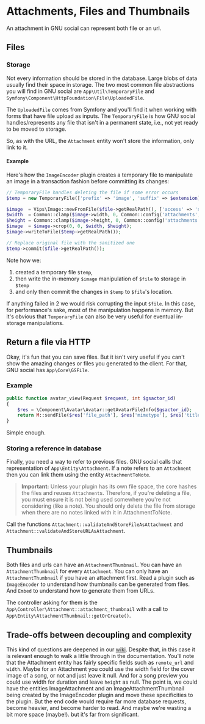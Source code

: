 # Attachments, Files and Thumbnails
An attachment in GNU social can represent both file or an url.

## Files

### Storage
Not every information should be stored in the database. Large blobs of data usually
find their space in storage. The two most common file abstractions you will find in
GNU social are `App\Util\TemporaryFile` and
`Symfony\Component\HttpFoundation\File\UploadedFile`.

The `UploadedFile` comes from Symfony and you'll find it when
working with forms that have file upload as inputs. The
`TemporaryFile` is how GNU social handles/represents any file that isn't
in a permanent state, i.e., not yet ready to be moved to storage.

So, as with the URL, the `Attachment` entity won't store
the information, only link to it.

#### Example
Here's how the `ImageEncoder` plugin creates a temporary file to manipulate an
image in a transaction fashion before committing its changes:

```php
// TemporaryFile handles deleting the file if some error occurs
$temp = new TemporaryFile(['prefix' => 'image', 'suffix' => $extension]);

$image  = Vips\Image::newFromFile($file->getRealPath(), ['access' => 'sequential']);
$width  = Common::clamp($image->width, 0, Common::config('attachments', 'max_width'));
$height = Common::clamp($image->height, 0, Common::config('attachments', 'max_height'));
$image  = $image->crop(0, 0, $width, $height);
$image->writeToFile($temp->getRealPath());

// Replace original file with the sanitized one
$temp->commit($file->getRealPath());
```

Note how we:
1. created a temporary file `$temp`,
2. then write the in-memory `$image` manipulation of `$file` to storage in `$temp`
3. and only then commit the changes in `$temp` to `$file`'s location.

If anything failed in 2 we would risk corrupting the input `$file`. In this case,
for performance's sake, most of the manipulation happens in memory. But it's
obvious that `TemporaryFile` can also be very useful for eventual in-storage
manipulations.

## Return a file via HTTP
Okay, it's fun that you can save files. But it isn't very
useful if you can't show the amazing changes or files you
generated to the client. For that, GNU social has
`App\Core\GSFile`.

### Example

```php
public function avatar_view(Request $request, int $gsactor_id)
{
    $res = \Component\Avatar\Avatar::getAvatarFileInfo($gsactor_id);
    return M::sendFile($res['file_path'], $res['mimetype'], $res['title']);
}
```

Simple enough.

### Storing a reference in database
Finally, you need a way to refer to previous files.
GNU social calls that representation of `App\Entity\Attachment`.
If a note refers to an `Attachment` then you can link them
using the entity `AttachmentToNote`. 

> **Important:** Unless your plugin has its own file space,
> the core hashes the files and reuses `Attachment`s.
> Therefore, if you're deleting a file, you must ensure
> it is not being used somewhere you're not considering
> (like a note). You should only delete the file
> from storage when there are no notes linked with it in
> AttachmentToNote.

Call the functions `Attachment::validateAndStoreFileAsAttachment`
and `Attachment::validateAndStoreURLAsAttachment`.

## Thumbnails

Both files and urls can have an `AttachmentThumbnail`.
You can have an `AttachmentThumbnail` for every `Attachment`.
You can only have an `AttachmentThumbnail` if you have an
attachment first.
Read a plugin such as `ImageEncoder` to understand how thumbnails
can be generated from files. And `Embed` to understand how to generate
them from URLs.

The controller asking for them is the `App\Controller\Attachment::attachment_thumbnail` with
a call to `App\Entity\AttachmentThumbnail::getOrCreate()`.

## Trade-offs between decoupling and complexity

This kind of questions are deepened in our [wiki](https://agile.gnusocial.rocks/doku.php?id=attachment).
Despite that, in this case it is relevant enough to walk
a little through in the documentation. You'll note that
the Attachment entity has fairly specific fields such
as `remote_url` and `width`. Maybe for an Attachment
you could use the width field for the cover image of a
song, or not and just leave it null. And for a song
preview you could use width for duration and leave `height`
as null. The point is, we could have the entities
ImageAttachment and an ImageAttachmentThumbnail being
created by the ImageEncoder plugin and move these
specificities to the plugin. But the end code would
require far more database requests, become heavier,
and become harder to read. And maybe we're wasting a
bit more space (maybe!). but it's far from significant.